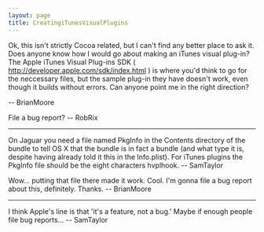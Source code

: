 ```yaml
---
layout: page
title: CreatingiTunesVisualPlugins
---
```


Ok, this isn't strictly Cocoa related, but I can't find any better place to ask it.  Does anyone know how I would go about making an iTunes visual plug-in?  The Apple iTunes Visual Plug-ins SDK ( http://developer.apple.com/sdk/index.html ) is where you'd think to go for the neccessary files, but the sample plug-in they have doesn't work, even though it builds without errors.  Can anyone point me in the right direction?

-- BrianMoore

File a bug report? -- RobRix

----

On Jaguar you need a file named PkgInfo in the Contents directory of the bundle to tell OS X that the bundle is in fact a bundle (and what type it is, despite having already told it this in the Info.plist). For iTunes plugins the PkgInfo file should be the eight characters hvplhook. -- SamTaylor

Wow... putting that file there made it work. Cool. I'm gonna file a bug report about this, definitely. Thanks. -- BrianMoore

----

I think Apple's line is that 'it's a feature, not a bug.' Maybe if enough people file bug reports... -- SamTaylor

